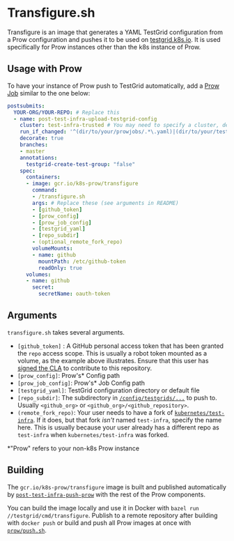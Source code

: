# Transfigure.sh

Transfigure is an image that generates a YAML TestGrid configuration from a Prow configuration and pushes it to be used on [testgrid.k8s.io].
It is used specifically for Prow instances other than the k8s instance of Prow.

## Usage with Prow

To have your instance of Prow push to TestGrid automatically, add a [Prow Job](/prow/jobs.md)
similar to the one below:
```yaml
postsubmits:
  YOUR-ORG/YOUR-REPO: # Replace this
  - name: post-test-infra-upload-testgrid-config
    cluster: test-infra-trusted # You may need to specify a cluster, depending on your Prow config
    run_if_changed: '^(dir/to/your/prowjobs/.*\.yaml)|(dir/to/your/testgrid/default\.yaml)$' # Replace this
    decorate: true
    branches:
    - master
    annotations:
      testgrid-create-test-group: "false"
    spec:
      containers:
      - image: gcr.io/k8s-prow/transfigure
        command:
        - /transfigure.sh
        args: # Replace these (see arguments in README)
        - [github_token]
        - [prow_config]
        - [prow_job_config]
        - [testgrid_yaml]
        - [repo_subdir]
        - (optional_remote_fork_repo)
        volumeMounts:
        - name: github
          mountPath: /etc/github-token
          readOnly: true
      volumes:
      - name: github
        secret:
          secretName: oauth-token
```

## Arguments

`transfigure.sh` takes several arguments.

* `[github_token]` : A GitHub personal access token that has been granted the `repo` access scope.
  This is usually a robot token mounted as a volume, as the example above illustrates.
  Ensure that this user has [signed the CLA](https://github.com/kubernetes/community/blob/master/CLA.md#the-contributor-license-agreement)
  to contribute to this repository.
* `[prow_config]`: Prow's\* Config path
* `[prow_job_config]`: Prow's\* Job Config path
* `[testgrid_yaml]`: TestGrid configuration directory or default file
* `[repo_subdir]`: The subdirectory in [`/config/testgrids/...`](/config/testgrids) to push to.
  Usually `<github_org>` or `<github_org>/<github_repository>`.
* `(remote_fork_repo)`: Your user needs to have a fork of
  [`kubernetes/test-infra`](/). If it does, but that fork _isn't_ named `test-infra`,
  specify the name here. This is usually because your user already has a
  different repo as `test-infra` when `kubernetes/test-infra` was forked.

\*"Prow" refers to your non-k8s Prow instance

## Building

The `gcr.io/k8s-prow/transfigure` image is built and published automatically by [`post-test-infra-push-prow`](https://github.com/kubernetes/test-infra/blob/9a939de10fa72af415eb1e628345b7d16c1f0be0/config/jobs/kubernetes/test-infra/test-infra-trusted.yaml#L118-L143) with the rest of the Prow components.

You can build the image locally and use it in Docker with `bazel run //testgrid/cmd/transfigure`. Publish to a remote repository after building with `docker push` or build and push all Prow images at once with [`prow/push.sh`](/prow/push.sh).

[testgrid.k8s.io]: (https://testgrid.k8s.io/)

